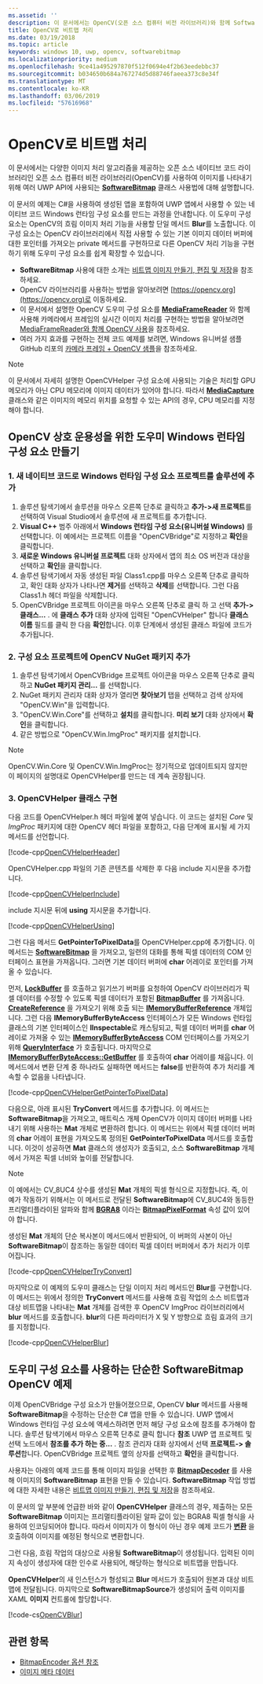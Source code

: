 ```yaml
---
ms.assetid: ''
description: 이 문서에서는 OpenCV(오픈 소스 컴퓨터 비전 라이브러리)와 함께 SoftwareBitmap 클래스를 사용하는 방법에 대해 설명합니다.
title: OpenCV로 비트맵 처리
ms.date: 03/19/2018
ms.topic: article
keywords: windows 10, uwp, opencv, softwarebitmap
ms.localizationpriority: medium
ms.openlocfilehash: 9ce41a495297870f512f0694e4f2b63eedebbc37
ms.sourcegitcommit: b034650b684a767274d5d88746faeea373c8e34f
ms.translationtype: MT
ms.contentlocale: ko-KR
ms.lasthandoff: 03/06/2019
ms.locfileid: "57616968"
---
```

# <a name="process-bitmaps-with-opencv"></a>OpenCV로 비트맵 처리

이 문서에서는 다양한 이미지 처리 알고리즘을 제공하는 오픈 소스 네이티브 코드 라이브러리인 오픈 소스 컴퓨터 비전 라이브러리(OpenCV)를 사용하여 이미지를 나타내기 위해 여러 UWP API에 사용되는 **[SoftwareBitmap](https://docs.microsoft.com/uwp/api/Windows.Graphics.Imaging.SoftwareBitmap)** 클래스 사용법에 대해 설명합니다. 

이 문서의 예제는 C#을 사용하여 생성된 앱을 포함하여 UWP 앱에서 사용할 수 있는 네이티브 코드 Windows 런타임 구성 요소를 만드는 과정을 안내합니다. 이 도우미 구성 요소는 OpenCV의 흐림 이미지 처리 기능을 사용할 단일 메서드 **Blur**를 노출합니다. 이 구성 요소는 OpenCV 라이브러리에서 직접 사용할 수 있는 기본 이미지 데이터 버퍼에 대한 포인터를 가져오는 private 메서드를 구현하므로 다른 OpenCV 처리 기능을 구현하기 위해 도우미 구성 요소를 쉽게 확장할 수 있습니다. 

* **SoftwareBitmap** 사용에 대한 소개는 [비트맵 이미지 만들기, 편집 및 저장](imaging.md)을 참조하세요. 
* OpenCV 라이브러리를 사용하는 방법을 알아보려면 [https://opencv.org](https://opencv.org)로 이동하세요.
* 이 문서에서 설명한 OpenCV 도우미 구성 요소를 **[MediaFrameReader](https://docs.microsoft.com/uwp/api/windows.media.capture.frames.mediaframereader)** 와 함께 사용해 카메라에서 프레임의 실시간 이미지 처리를 구현하는 방법을 알아보려면 [MediaFrameReader와 함께 OpenCV 사용](use-opencv-with-mediaframereader.md)을 참조하세요.
* 여러 가지 효과를 구현하는 전체 코드 예제를 보려면, Windows 유니버설 샘플 GitHub 리포의 [카메라 프레임 + OpenCV 샘플](https://go.microsoft.com/fwlink/?linkid=854003)을 참조하세요.

> [!NOTE] 
> 이 문서에서 자세히 설명한 OpenCVHelper 구성 요소에 사용되는 기술은 처리할 GPU 메모리가 아닌 CPU 메모리에 이미지 데이터가 있어야 합니다. 따라서 **[MediaCapture](https://docs.microsoft.com/uwp/api/windows.media.capture.mediacapture)** 클래스와 같은 이미지의 메모리 위치를 요청할 수 있는 API의 경우, CPU 메모리를 지정해야 합니다.

## <a name="create-a-helper-windows-runtime-component-for-opencv-interop"></a>OpenCV 상호 운용성을 위한 도우미 Windows 런타임 구성 요소 만들기

### <a name="1-add-a-new-native-code-windows-runtime-component-project-to-your-solution"></a>1. 새 네이티브 코드로 Windows 런타임 구성 요소 프로젝트를 솔루션에 추가

1. 솔루션 탐색기에서 솔루션을 마우스 오른쪽 단추로 클릭하고 **추가->새 프로젝트**를 선택하여 Visual Studio에서 솔루션에 새 프로젝트를 추가합니다. 
2. **Visual C++** 범주 아래에서 **Windows 런타임 구성 요소(유니버설 Windows)** 를 선택합니다. 이 예에서는 프로젝트 이름을 "OpenCVBridge"로 지정하고 **확인**을 클릭합니다. 
3. **새로운 Windows 유니버설 프로젝트** 대화 상자에서 앱의 최소 OS 버전과 대상을 선택하고 **확인**을 클릭합니다.
4. 솔루션 탐색기에서 자동 생성된 파일 Class1.cpp를 마우스 오른쪽 단추로 클릭하고, 확인 대화 상자가 나타나면 **제거**를 선택하고 **삭제**를 선택합니다. 그런 다음 Class1.h 헤더 파일을 삭제합니다.
5. OpenCVBridge 프로젝트 아이콘을 마우스 오른쪽 단추로 클릭 하 고 선택 **추가-> 클래스...** . 에 **클래스 추가** 대화 상자에 입력된 "OpenCVHelper" 합니다 **클래스 이름** 필드를 클릭 한 다음 **확인**합니다. 이후 단계에서 생성된 클래스 파일에 코드가 추가됩니다.

### <a name="2-add-the-opencv-nuget-packages-to-your-component-project"></a>2. 구성 요소 프로젝트에 OpenCV NuGet 패키지 추가

1. 솔루션 탐색기에서 OpenCVBridge 프로젝트 아이콘을 마우스 오른쪽 단추로 클릭하고 **NuGet 패키지 관리...** 를 선택합니다.
2. NuGet 패키지 관리자 대화 상자가 열리면 **찾아보기** 탭을 선택하고 검색 상자에 "OpenCV.Win"을 입력합니다.
3. "OpenCV.Win.Core"를 선택하고 **설치**를 클릭합니다. **미리 보기** 대화 상자에서 **확인**을 클릭합니다.
4. 같은 방법으로 "OpenCV.Win.ImgProc" 패키지를 설치합니다.

> [!NOTE]
> OpenCV.Win.Core 및 OpenCV.Win.ImgProc는 정기적으로 업데이트되지 않지만 이 페이지의 설명대로 OpenCVHelper를 만드는 데 계속 권장됩니다.

### <a name="3-implement-the-opencvhelper-class"></a>3. OpenCVHelper 클래스 구현

다음 코드를 OpenCVHelper.h 헤더 파일에 붙여 넣습니다. 이 코드는 설치된 *Core* 및 *ImgProc* 패키지에 대한 OpenCV 헤더 파일을 포함하고, 다음 단계에 표시될 세 가지 메서드를 선언합니다.

[!code-cpp[OpenCVHelperHeader](./code/ImagingWin10/cs/OpenCVBridge/OpenCVHelper.h#SnippetOpenCVHelperHeader)]

OpenCVHelper.cpp 파일의 기존 콘텐츠를 삭제한 후 다음 include 지시문을 추가합니다. 

[!code-cpp[OpenCVHelperInclude](./code/ImagingWin10/cs/OpenCVBridge/OpenCVHelper.cpp#SnippetOpenCVHelperInclude)]

include 지시문 뒤에 **using** 지시문을 추가합니다. 

[!code-cpp[OpenCVHelperUsing](./code/ImagingWin10/cs/OpenCVBridge/OpenCVHelper.cpp#SnippetOpenCVHelperUsing)]

그런 다음 메서드 **GetPointerToPixelData**를 OpenCVHelper.cpp에 추가합니다. 이 메서드는 **[SoftwareBitmap](https://docs.microsoft.com/uwp/api/Windows.Graphics.Imaging.SoftwareBitmap)** 을 가져오고, 일련의 대화를 통해 픽셀 데이터의 COM 인터페이스 표현을 가져옵니다. 그러면 기본 데이터 버퍼에 **char** 어레이로 포인터를 가져올 수 있습니다. 

먼저, **[LockBuffer](https://docs.microsoft.com/uwp/api/windows.graphics.imaging.softwarebitmap.lockbuffer)** 를 호출하고 읽기쓰기 버퍼를 요청하여 OpenCV 라이브러리가 픽셀 데이터를 수정할 수 있도록 픽셀 데이터가 포함된 **[BitmapBuffer](https://docs.microsoft.com/uwp/api/windows.graphics.imaging.bitmapbuffer)** 를 가져옵니다.  **[CreateReference](https://docs.microsoft.com/uwp/api/windows.graphics.imaging.bitmapbuffer.CreateReference)**  을 가져오기 위해 호출 되는 **[IMemoryBufferReference](https://docs.microsoft.com/uwp/api/windows.foundation.imemorybufferreference)** 개체입니다. 그런 다음 **IMemoryBufferByteAccess** 인터페이스가 모든 Windows 런타임 클래스의 기본 인터페이스인 **IInspectable**로 캐스팅되고, 픽셀 데이터 버퍼를 **char** 어레이로 가져올 수 있는 **[IMemoryBufferByteAccess](https://msdn.microsoft.com/library/mt297505(v=vs.85).aspx)** COM 인터페이스를 가져오기 위해 **[QueryInterface](https://msdn.microsoft.com/library/windows/desktop/ms682521(v=vs.85).aspx)** 가 호출됩니다. 마지막으로 **[IMemoryBufferByteAccess::GetBuffer](https://msdn.microsoft.com/library/mt297506(v=vs.85).aspx)** 를 호출하여 **char** 어레이를 채웁니다. 이 메서드에서 변환 단계 중 하나라도 실패하면 메서드는 **false**를 반환하여 추가 처리를 계속할 수 없음을 나타냅니다.

[!code-cpp[OpenCVHelperGetPointerToPixelData](./code/ImagingWin10/cs/OpenCVBridge/OpenCVHelper.cpp#SnippetOpenCVHelperGetPointerToPixelData)]

다음으로, 아래 표시된 **TryConvert** 메서드를 추가합니다. 이 메서드는 **SoftwareBitmap**을 가져오고, 매트릭스 개체 OpenCV가 이미지 데이터 버퍼를 나타내기 위해 사용하는 **Mat** 개체로 변환하려 합니다. 이 메서드는 위에서 픽셀 데이터 버퍼의 **char** 어레이 표현을 가져오도록 정의된 **GetPointerToPixelData** 메서드를 호출합니다. 이것이 성공하면 **Mat** 클래스의 생성자가 호출되고, 소스 **SoftwareBitmap** 개체에서 가져온 픽셀 너비와 높이를 전달합니다. 

> [!NOTE] 
> 이 예에서는 CV_8UC4 상수를 생성된 **Mat** 개체의 픽셀 형식으로 지정합니다. 즉, 이 예가 작동하기 위해서는 이 메서드로 전달된 **SoftwareBitmap**에 CV_8UC4와 동등한 프리멀티플라이된 알파와 함께 **[BGRA8](https://docs.microsoft.com/uwp/api/Windows.Graphics.Imaging.BitmapPixelFormat)** 이라는 **[BitmapPixelFormat](https://docs.microsoft.com/uwp/api/windows.graphics.imaging.softwarebitmap.BitmapPixelFormat)** 속성 값이 있어야 합니다.

생성된 **Mat** 개체의 단순 복사본이 메서드에서 반환되어, 이 버퍼의 사본이 아닌 **SoftwareBitmap**이 참조하는 동일한 데이터 픽셀 데이터 버퍼에서 추가 처리가 이루어집니다.

[!code-cpp[OpenCVHelperTryConvert](./code/ImagingWin10/cs/OpenCVBridge/OpenCVHelper.cpp#SnippetOpenCVHelperTryConvert)]

마지막으로 이 예제의 도우미 클래스는 단일 이미지 처리 메서드인 **Blur**를 구현합니다. 이 메서드는 위에서 정의한 **TryConvert** 메서드를 사용해 흐림 작업의 소스 비트맵과 대상 비트맵을 나타내는 **Mat** 개체를 검색한 후 OpenCV ImgProc 라이브러리에서 **blur** 메서드를 호출합니다. **blur**의 다른 파라미터가 X 및 Y 방향으로 흐림 효과의 크기를 지정합니다.

[!code-cpp[OpenCVHelperBlur](./code/ImagingWin10/cs/OpenCVBridge/OpenCVHelper.cpp#SnippetOpenCVHelperBlur)]


## <a name="a-simple-softwarebitmap-opencv-example-using-the-helper-component"></a>도우미 구성 요소를 사용하는 단순한 SoftwareBitmap OpenCV 예제
이제 OpenCVBridge 구성 요소가 만들어졌으므로, OpenCV **blur** 메서드를 사용해 **SoftwareBitmap**을 수정하는 단순한 C# 앱을 만들 수 있습니다. UWP 앱에서 Windows 런타임 구성 요소에 액세스하려면 먼저 해당 구성 요소에 참조를 추가해야 합니다. 솔루션 탐색기에서 마우스 오른쪽 단추로 클릭 합니다 **참조** UWP 앱 프로젝트 및 선택 노드에서 **참조를 추가 하는 중...** . 참조 관리자 대화 상자에서 선택 **프로젝트-> 솔루션**합니다. OpenCVBridge 프로젝트 옆의 상자를 선택하고 **확인**을 클릭합니다.

사용자는 아래의 예제 코드를 통해 이미지 파일을 선택한 후 **[BitmapDecoder](https://docs.microsoft.com/uwp/api/windows.graphics.imaging.bitmapencoder)** 를 사용해 이미지의 **SoftwareBitmap** 표현을 만들 수 있습니다. **SoftwareBitmap** 작업 방법에 대한 자세한 내용은 [비트맵 이미지 만들기, 편집 및 저장](https://docs.microsoft.com/windows/uwp/audio-video-camera/imaging)을 참조하세요.

이 문서의 앞 부분에 언급한 바와 같이 **OpenCVHelper** 클래스의 경우, 제출하는 모든 **SoftwareBitmap** 이미지는 프리멀티플라이된 알파 값이 있는 BGRA8 픽셀 형식을 사용하여 인코딩되어야 합니다. 따라서 이미지가 이 형식이 아닌 경우 예제 코드가 **[변환](https://docs.microsoft.com/uwp/api/windows.graphics.imaging.softwarebitmap.BitmapAlphaMode)** 을 호출하여 이미지를 예정된 형식으로 변환합니다.

그런 다음, 흐림 작업의 대상으로 사용될 **SoftwareBitmap**이 생성됩니다. 입력된 이미지 속성이 생성자에 대한 인수로 사용되어, 해당하는 형식으로 비트맵을 만듭니다.

**OpenCVHelper**의 새 인스턴스가 형성되고 **Blur** 메서드가 호출되어 원본과 대상 비트맵에 전달됩니다. 마지막으로 **SoftwareBitmapSource**가 생성되어 출력 이미지를 XAML **이미지** 컨트롤에 할당합니다.


[!code-cs[OpenCVBlur](./code/ImagingWin10/cs/MainPage.OpenCV.xaml.cs#SnippetOpenCVBlur)]

## <a name="related-topics"></a>관련 항목

* [BitmapEncoder 옵션 참조](bitmapencoder-options-reference.md)
* [이미지 메타 데이터](image-metadata.md)
 

 




